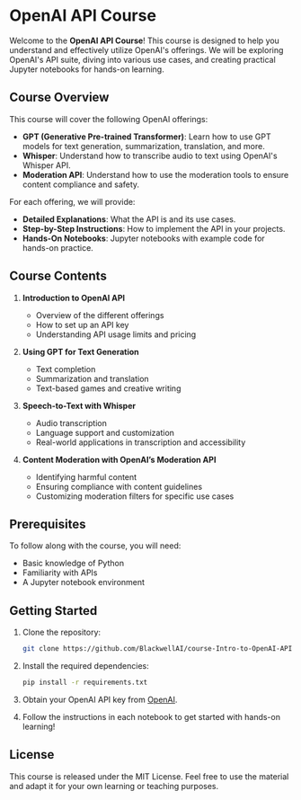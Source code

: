 # OpenAI API Course

Welcome to the **OpenAI API Course**! This course is designed to help you understand and effectively utilize OpenAI's offerings. We will be exploring OpenAI's API suite, diving into various use cases, and creating practical Jupyter notebooks for hands-on learning.

## Course Overview

This course will cover the following OpenAI offerings:
- **GPT (Generative Pre-trained Transformer)**: Learn how to use GPT models for text generation, summarization, translation, and more.
- **Whisper**: Understand how to transcribe audio to text using OpenAI's Whisper API.
- **Moderation API**: Understand how to use the moderation tools to ensure content compliance and safety.
  
For each offering, we will provide:
- **Detailed Explanations**: What the API is and its use cases.
- **Step-by-Step Instructions**: How to implement the API in your projects.
- **Hands-On Notebooks**: Jupyter notebooks with example code for hands-on practice.

## Course Contents

1. **Introduction to OpenAI API**  
   - Overview of the different offerings
   - How to set up an API key
   - Understanding API usage limits and pricing

2. **Using GPT for Text Generation**
   - Text completion
   - Summarization and translation
   - Text-based games and creative writing

3. **Speech-to-Text with Whisper**
   - Audio transcription
   - Language support and customization
   - Real-world applications in transcription and accessibility

4. **Content Moderation with OpenAI’s Moderation API**
   - Identifying harmful content
   - Ensuring compliance with content guidelines
   - Customizing moderation filters for specific use cases

## Prerequisites

To follow along with the course, you will need:
- Basic knowledge of Python
- Familiarity with APIs
- A Jupyter notebook environment

## Getting Started

1. Clone the repository:
   ```bash
   git clone https://github.com/BlackwellAI/course-Intro-to-OpenAI-API.git
   ```
2. Install the required dependencies:
   ```bash
   pip install -r requirements.txt
   ```
3. Obtain your OpenAI API key from [OpenAI](https://platform.openai.com/signup).

4. Follow the instructions in each notebook to get started with hands-on learning!

## License

This course is released under the MIT License. Feel free to use the material and adapt it for your own learning or teaching purposes.
